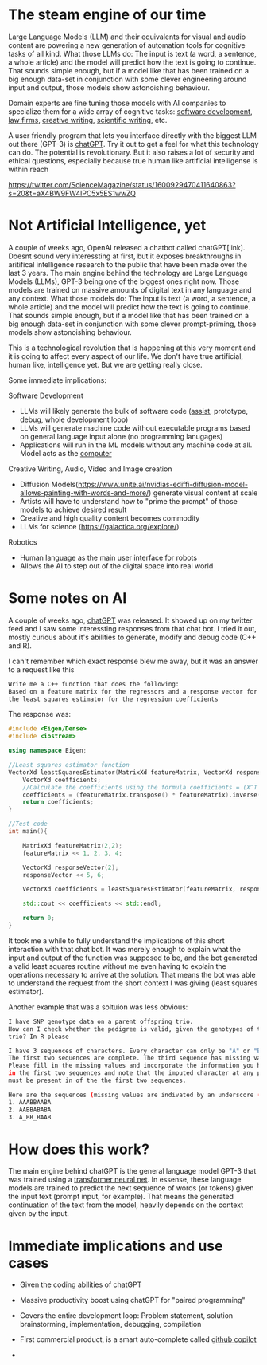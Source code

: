 # The steam engine of our time

Large Language Models (LLM) and their equivalents for visual and audio content
are powering a new generation of automation tools for cognitive tasks of all kind.
What those LLMs do: The input is text (a word, a sentence, a whole article)
and the model will predict how the text is going to continue. That sounds simple
enough, but if a model like that has been trained on a big enough data-set
in conjunction with some clever engineering around input and output, those models show astonoishing
behaviour. 

Domain experts are fine tuning those models with AI companies to specialize them for 
a wide array of cognitive tasks: [software development](https://github.com/features/copilot),
[law firms](https://jobs.ashbyhq.com/harvey/6dd09981-8d4a-419a-a294-1c93947a11c1), [creative writing](https://dl.acm.org/doi/fullHtml/10.1145/3490099.3511105), 
[scientific writing](https://galactica.org/explore/), etc.

A user friendly program that lets you interface directly with the biggest LLM out there (GPT-3)
is [chatGPT](https://openai.com/blog/chatgpt/). Try it out to get a feel for what this technology
can do. The potential is revolutionary. But it also raises a lot of security and ethical questions,
especially because true human like artificial intelligense is within reach

https://twitter.com/ScienceMagazine/status/1600929470411640863?s=20&t=aX4BW9FW4lPC5x5ES1wwZQ

# Not Artificial Intelligence, yet

A couple of weeks ago, OpenAI released a chatbot called chatGPT[link].
Doesnt sound very interessting at first, but it exposes breakthroughs
in aritifical intelligence research to the public that have been made 
over the last 3 years.
The main engine behind the technology are Large Language Models (LLMs), GPT-3 
being one of the biggest ones right now. Those models are trained
on massive amounts of digital text in any language and any context.
What those models do: The input is text (a word, a sentence, a whole article)
and the model will predict how the text is going to continue. That sounds simple
enough, but if a model like that has been trained on a big enough data-set
in conjunction with some clever prompt-priming, those models show astonoishing
behaviour. 

This is a technological revolution that is happening at this very moment
and it is going to affect every aspect of our life.
We don't have true artificial, human like, intelligence yet. But we are getting
really close.

Some immediate implications:

Software Development

- LLMs will likely generate the bulk of software code ([assist](https://github.com/features/copilot), prototype, debug, whole development loop)
- LLMs will generate machine code without executable programs based on general language input alone (no programming lanugages)
- Applications will run in the ML models without any machine code at all. Model acts as the [computer](https://www.engraved.blog/building-a-virtual-machine-inside/)

Creative Writing, Audio, Video and Image creation

- Diffusion Models(https://www.unite.ai/nvidias-ediffi-diffusion-model-allows-painting-with-words-and-more/) generate visual content at scale
- Artists will have to understand how to "prime the prompt" of those models to achieve desired result
- Creative and high quality content becomes commodity
- LLMs for science (https://galactica.org/explore/)

Robotics

- Human language as the main user interface for robots
- Allows the AI to step out of the digital space into real world


# Some notes on AI

A couple of weeks ago, [chatGPT](https://chat.openai.com/) was released. It showed up on my twitter feed
and I saw some interessting responses from that chat bot.
I tried it out, mostly curious about it's abilities to generate, modify and debug code (C++ and R).

I can't remember which exact response blew me away, but it was an answer to a request like this

```sh
Write me a C++ function that does the following:
Based on a feature matrix for the regressors and a response vector for the dependant variable, return
the least squares estimator for the regression coefficients
```

The response was:

```cpp
#include <Eigen/Dense>
#include <iostream>

using namespace Eigen;

//Least squares estimator function
VectorXd leastSquaresEstimator(MatrixXd featureMatrix, VectorXd responseVector){
	VectorXd coefficients;
	//Calculate the coefficients using the formula coefficients = (X^T * X)^-1 * X^T * y
	coefficients = (featureMatrix.transpose() * featureMatrix).inverse() * featureMatrix.transpose() * responseVector;
	return coefficients;
}

//Test code
int main(){

	MatrixXd featureMatrix(2,2);
	featureMatrix << 1, 2, 3, 4;

	VectorXd responseVector(2);
	responseVector << 5, 6;

	VectorXd coefficients = leastSquaresEstimator(featureMatrix, responseVector);

	std::cout << coefficients << std::endl;

	return 0;
}
```

It took me a while to fully understand the implications of this short interaction with that chat bot.
It was merely enough to explain what the input and output of the function was supposed to be, and the bot generated
a valid least squares routine without me even having to explain the operations necessary to arrive at the solution.
That means the bot was able to understand the request from the short context I was giving (least squares estimator).

Another example that was a soltuion was less obvious:

```sh
I have SNP genotype data on a parent offspring trio. 
How can I check whether the pedigree is valid, given the genotypes of the
trio? In R please
```

```sh
I have 3 sequences of characters. Every character can only be "A" or "B".
The first two sequences are complete. The third sequence has missing values.
Please fill in the missing values and incorporate the information you have seen
in the first two sequences and note that the imputed character at any position
must be present in of the the first two sequences.

Here are the sequences (missing values are indivated by an underscore ("_")):
1. AAABBAABA
2. AABBABABA
3. A_BB_BAAB
```

# How does this work?

The main engine behind chatGPT is the general language model GPT-3 that was trained using a [transformer neural net](https://arxiv.org/pdf/1706.03762.pdf).
In essense, these language models are trained to predict the next sequence of words (or tokens) given the input text (prompt input, for example).
That means the generated continuation of the text from the model, heavily depends on the context given
by the input. 

# Immediate implications and use cases

 - Given the coding abilities of chatGPT
  - Massive productivity boost using chatGPT for "paired programming"
  - Covers the entire development loop: Problem statement, solution brainstorming, implementation, debugging, compilation
  - First commercial product, is a smart auto-complete called [github copilot](https://github.com/features/copilot)

 - 
